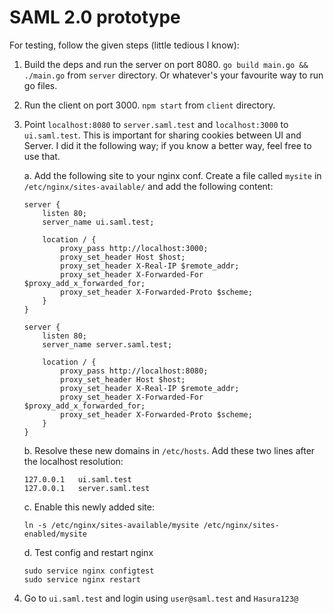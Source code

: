 # SAML 2.0 prototype

For testing, follow the given steps (little tedious I know):

1. Build the deps and run the server on port 8080. `go build main.go && ./main.go` from `server` directory. Or whatever's your favourite way to run go files.
2. Run the client on port 3000. `npm start` from `client` directory.
3. Point `localhost:8080` to `server.saml.test` and `localhost:3000` to `ui.saml.test`. This is important for sharing cookies between UI and Server. I did it the following way; if you know a better way, feel free to use that.

	a. Add the following site to your nginx conf. Create a file called `mysite` in `/etc/nginx/sites-available/` and add the following content:

	```
	server {
	    listen 80;
	    server_name ui.saml.test;

	    location / {
	        proxy_pass http://localhost:3000;
	        proxy_set_header Host $host;
	        proxy_set_header X-Real-IP $remote_addr;
	        proxy_set_header X-Forwarded-For $proxy_add_x_forwarded_for;
	        proxy_set_header X-Forwarded-Proto $scheme;
	    }
	}

	server {
	    listen 80;
	    server_name server.saml.test;

	    location / {
	        proxy_pass http://localhost:8080;
	        proxy_set_header Host $host;
	        proxy_set_header X-Real-IP $remote_addr;
	        proxy_set_header X-Forwarded-For $proxy_add_x_forwarded_for;
	        proxy_set_header X-Forwarded-Proto $scheme;
	    }
	}
	```

	b. Resolve these new domains in `/etc/hosts`. Add these two lines after the localhost resolution:

	```language
	127.0.0.1	ui.saml.test
	127.0.0.1	server.saml.test
	```

	c. Enable this newly added site:

	```language
	ln -s /etc/nginx/sites-available/mysite /etc/nginx/sites-enabled/mysite 
	```

	d. Test config and restart nginx

	```
	sudo service nginx configtest
	sudo service nginx restart
	```


4. Go to `ui.saml.test` and login using `user@saml.test` and `Hasura123@`
